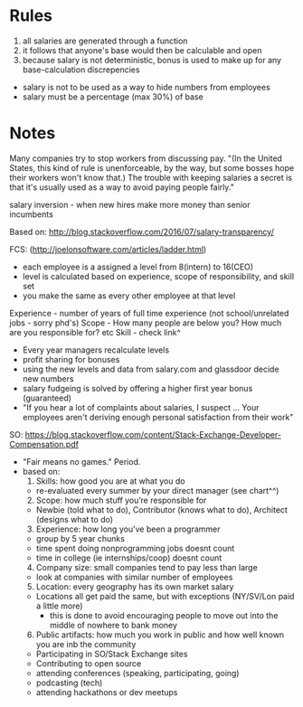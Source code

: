 
# Rules

1. all salaries are generated through a function
2. it follows that anyone's base would then be calculable and open
3. because salary is not deterministic, bonus is used to make up for any base-calculation discrepencies
  - salary is not to be used as a way to hide numbers from employees
  - salary must be a percentage (max 30%) of base
  
# Notes 

Many companies try to stop workers from discussing pay. "(In the United States, this kind of rule is unenforceable, by the way, but some bosses hope their workers won't know that.) The trouble with keeping salaries a secret is that it's usually used as a way to avoid paying people fairly."

salary inversion - when new hires make more money than senior incumbents


  
Based on:
http://blog.stackoverflow.com/2016/07/salary-transparency/


FCS: (http://joelonsoftware.com/articles/ladder.html)
  - each employee is a assigned a level from 8(intern) to 16(CEO)
  - level is calculated based on experience, scope of responsibility, and skill set
  - you make the same as every other employee at that level
  
  Experience - number of years of full time experience (not school/unrelated jobs - sorry phd's)
  Scope - How many people are below you? How much are you responsible for? etc
  Skill - check link^

  - Every year managers recalculate levels
  - profit sharing for bonuses
  - using the new levels and data from salary.com and glassdoor decide new numbers
  - salary fudgeing is solved by offering a higher first year bonus (guaranteed)
  - "If you hear a lot of complaints about salaries, I suspect ... Your employees aren't deriving enough personal satisfaction from their work"
  
SO: https://blog.stackoverflow.com/content/Stack-Exchange-Developer-Compensation.pdf
  - "Fair means no games." Period. 
  - based on:
    1. Skills: how good you are at what you do
      - re-evaluated every summer by your direct manager (see chart^^)
    2. Scope: how much stuff you’re responsible for
      - Newbie (told what to do), Contributor (knows what to do), Architect (designs what to do)
    3. Experience: how long you’ve been a programmer
      - group by 5 year chunks
      - time spent doing nonprogramming jobs doesnt count
      - time in college (ie internships/coop) doesnt count
    4. Company size: small companies tend to pay less than large
      - look at companies with similar number of employees
    5. Location: every geography has its own market salary
      - Locations all get paid the same, but with exceptions (NY/SV/Lon paid a little more)
        - this is done to avoid encouraging people to move out into the middle of nowhere to bank money
    6. Public artifacts: how much you work in public and how well known you are inb the community
      - Participating in SO/Stack Exchange sites
      - Contributing to open source
      - attending conferences (speaking, participating, going)
      - podcasting (tech)
      - attending hackathons or dev meetups
  
 
